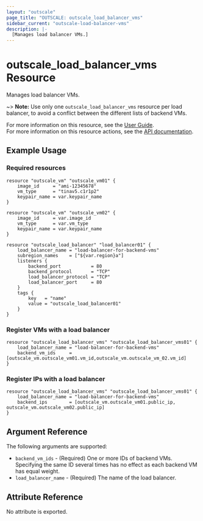 ```yaml
---
layout: "outscale"
page_title: "OUTSCALE: outscale_load_balancer_vms"
sidebar_current: "outscale-load-balancer-vms"
description: |-
  [Manages load balancer VMs.]
---
```


# outscale_load_balancer_vms Resource

Manages load balancer VMs.


~> **Note:** Use only one `outscale_load_balancer_vms` resource per load balancer, to avoid a conflict between the different lists of backend VMs.

For more information on this resource, see the [User Guide](https://docs.outscale.com/en/userguide/About-Load-Balancers.html).  
For more information on this resource actions, see the [API documentation](https://docs.outscale.com/api#3ds-outscale-api-loadbalancer).

## Example Usage

### Required resources

```hcl
resource "outscale_vm" "outscale_vm01" {
    image_id     = "ami-12345678"
    vm_type      = "tinav5.c1r1p2"
    keypair_name = var.keypair_name
}

resource "outscale_vm" "outscale_vm02" {
    image_id     = var.image_id
    vm_type      = var.vm_type
    keypair_name = var.keypair_name
}

resource "outscale_load_balancer" "load_balancer01" {
    load_balancer_name = "load-balancer-for-backend-vms"
    subregion_names    = ["${var.region}a"]
    listeners {
        backend_port           = 80
        backend_protocol       = "TCP"
        load_balancer_protocol = "TCP"
        load_balancer_port     = 80
    }
    tags {
        key   = "name"
        value = "outscale_load_balancer01"
    }
}
```

### Register VMs with a load balancer

```hcl
resource "outscale_load_balancer_vms" "outscale_load_balancer_vms01" {
    load_balancer_name = "load-balancer-for-backend-vms"
    backend_vm_ids     = [outscale_vm.outscale_vm01.vm_id,outscale_vm.outscale_vm_02.vm_id]
}
```

### Register IPs with a load balancer

```hcl
resource "outscale_load_balancer_vms" "outscale_load_balancer_vms01" {
    load_balancer_name = "load-balancer-for-backend-vms"
    backend_ips        = [outscale_vm.outscale_vm01.public_ip, outscale_vm.outscale_vm02.public_ip]
}
```

## Argument Reference

The following arguments are supported:

* `backend_vm_ids` - (Required) One or more IDs of backend VMs.<br />
Specifying the same ID several times has no effect as each backend VM has equal weight.
* `load_balancer_name` - (Required) The name of the load balancer.

## Attribute Reference

No attribute is exported.

